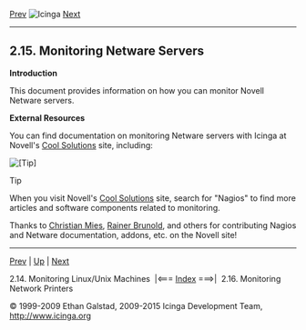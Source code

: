 [Prev](monitoring-linux.md) ![Icinga](../images/logofullsize.png "Icinga") [Next](monitoring-printers.md)

* * * * *

2.15. Monitoring Netware Servers
--------------------------------

**Introduction**

This document provides information on how you can monitor Novell Netware
servers.

**External Resources**

You can find documentation on monitoring Netware servers with Icinga at
Novell's [Cool Solutions](http://www.novell.com/coolsolutions/) site,
including:








![[Tip]](../images/tip.png)

Tip

When you visit Novell's [Cool
Solutions](http://www.novell.com/coolsolutions/) site, search for
"Nagios" to find more articles and software components related to
monitoring.

Thanks to [Christian
Mies](http://www.novell.com/coolsolutions/author/1301.md), [Rainer
Brunold](http://www.novell.com/coolsolutions/author/1525.md), and
others for contributing Nagios and Netware documentation, addons, etc.
on the Novell site!

* * * * *

[Prev](monitoring-linux.md) | [Up](ch02.md) | [Next](monitoring-printers.md)

2.14. Monitoring Linux/Unix Machines  |<=== [Index](index.md) ===>|  2.16. Monitoring Network Printers

© 1999-2009 Ethan Galstad, 2009-2015 Icinga Development Team,
http://www.icinga.org
